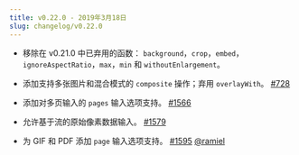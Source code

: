 ```yaml
---
title: v0.22.0 - 2019年3月18日
slug: changelog/v0.22.0
---
```


* 移除在 v0.21.0 中已弃用的函数：
    `background`，`crop`，`embed`，`ignoreAspectRatio`，`max`，`min` 和 `withoutEnlargement`。

* 添加支持多张图片和混合模式的 `composite` 操作；弃用 `overlayWith`。
  [#728](https://github.com/lovell/sharp/issues/728)

* 添加对多页输入的 `pages` 输入选项支持。
  [#1566](https://github.com/lovell/sharp/issues/1566)

* 允许基于流的原始像素数据输入。
  [#1579](https://github.com/lovell/sharp/issues/1579)

* 为 GIF 和 PDF 添加 `page` 输入选项支持。
  [#1595](https://github.com/lovell/sharp/pull/1595)
  [@ramiel](https://github.com/ramiel)